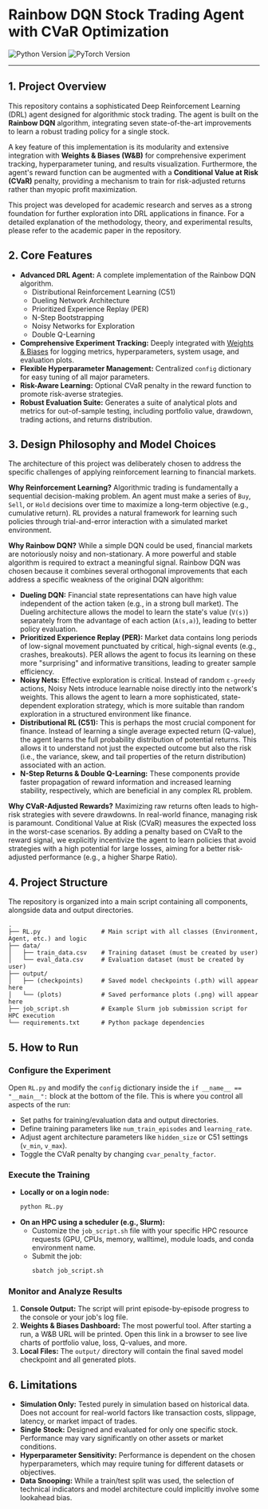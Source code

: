 # Rainbow DQN Stock Trading Agent with CVaR Optimization

![Python Version](https://img.shields.io/badge/python-3.8%2B-blue.svg)
![PyTorch Version](https://img.shields.io/badge/PyTorch-1.12%2B-orange.svg)

---

## 1. Project Overview

This repository contains a sophisticated Deep Reinforcement Learning (DRL) agent designed for algorithmic stock trading. The agent is built on the **Rainbow DQN** algorithm, integrating seven state-of-the-art improvements to learn a robust trading policy for a single stock.

A key feature of this implementation is its modularity and extensive integration with **Weights & Biases (W&B)** for comprehensive experiment tracking, hyperparameter tuning, and results visualization. Furthermore, the agent's reward function can be augmented with a **Conditional Value at Risk (CVaR)** penalty, providing a mechanism to train for risk-adjusted returns rather than myopic profit maximization.

This project was developed for academic research and serves as a strong foundation for further exploration into DRL applications in finance. For a detailed explanation of the methodology, theory, and experimental results, please refer to the academic paper in the repository.

## 2. Core Features

- **Advanced DRL Agent:** A complete implementation of the Rainbow DQN algorithm.
  - Distributional Reinforcement Learning (C51)
  - Dueling Network Architecture
  - Prioritized Experience Replay (PER)
  - N-Step Bootstrapping
  - Noisy Networks for Exploration
  - Double Q-Learning
- **Comprehensive Experiment Tracking:** Deeply integrated with [Weights & Biases](https://wandb.ai) for logging metrics, hyperparameters, system usage, and evaluation plots.
- **Flexible Hyperparameter Management:** Centralized `config` dictionary for easy tuning of all major parameters.
- **Risk-Aware Learning:** Optional CVaR penalty in the reward function to promote risk-averse strategies.
- **Robust Evaluation Suite:** Generates a suite of analytical plots and metrics for out-of-sample testing, including portfolio value, drawdown, trading actions, and returns distribution.

## 3. Design Philosophy and Model Choices

The architecture of this project was deliberately chosen to address the specific challenges of applying reinforcement learning to financial markets.

**Why Reinforcement Learning?**
Algorithmic trading is fundamentally a sequential decision-making problem. An agent must make a series of `Buy`, `Sell`, or `Hold` decisions over time to maximize a long-term objective (e.g., cumulative return). RL provides a natural framework for learning such policies through trial-and-error interaction with a simulated market environment.

**Why Rainbow DQN?**
While a simple DQN could be used, financial markets are notoriously noisy and non-stationary. A more powerful and stable algorithm is required to extract a meaningful signal. Rainbow DQN was chosen because it combines several orthogonal improvements that each address a specific weakness of the original DQN algorithm:

- **Dueling DQN:** Financial state representations can have high value independent of the action taken (e.g., in a strong bull market). The Dueling architecture allows the model to learn the state's value (`V(s)`) separately from the advantage of each action (`A(s,a)`), leading to better policy evaluation.
- **Prioritized Experience Replay (PER):** Market data contains long periods of low-signal movement punctuated by critical, high-signal events (e.g., crashes, breakouts). PER allows the agent to focus its learning on these more "surprising" and informative transitions, leading to greater sample efficiency.
- **Noisy Nets:** Effective exploration is critical. Instead of random `ε-greedy` actions, Noisy Nets introduce learnable noise directly into the network's weights. This allows the agent to learn a more sophisticated, state-dependent exploration strategy, which is more suitable than random exploration in a structured environment like finance.
- **Distributional RL (C51):** This is perhaps the most crucial component for finance. Instead of learning a single average expected return (Q-value), the agent learns the full probability distribution of potential returns. This allows it to understand not just the expected outcome but also the risk (i.e., the variance, skew, and tail properties of the return distribution) associated with an action.
- **N-Step Returns & Double Q-Learning:** These components provide faster propagation of reward information and increased learning stability, respectively, which are beneficial in any complex RL problem.

**Why CVaR-Adjusted Rewards?**
Maximizing raw returns often leads to high-risk strategies with severe drawdowns. In real-world finance, managing risk is paramount. Conditional Value at Risk (CVaR) measures the expected loss in the worst-case scenarios. By adding a penalty based on CVaR to the reward signal, we explicitly incentivize the agent to learn policies that avoid strategies with a high potential for large losses, aiming for a better risk-adjusted performance (e.g., a higher Sharpe Ratio).

## 4. Project Structure

The repository is organized into a main script containing all components, alongside data and output directories.

```
.
├── RL.py                 # Main script with all classes (Environment, Agent, etc.) and logic
├── data/
│   ├── train_data.csv    # Training dataset (must be created by user)
│   └── eval_data.csv     # Evaluation dataset (must be created by user)
├── output/
│   ├── (checkpoints)     # Saved model checkpoints (.pth) will appear here
│   └── (plots)           # Saved performance plots (.png) will appear here
├── job_script.sh         # Example Slurm job submission script for HPC execution
└── requirements.txt      # Python package dependencies
```

## 5. How to Run

### Configure the Experiment
Open `RL.py` and modify the `config` dictionary inside the `if __name__ == "__main__":` block at the bottom of the file. This is where you control all aspects of the run:
- Set paths for training/evaluation data and output directories.
- Define training parameters like `num_train_episodes` and `learning_rate`.
- Adjust agent architecture parameters like `hidden_size` or C51 settings (`v_min`, `v_max`).
- Toggle the CVaR penalty by changing `cvar_penalty_factor`.

### Execute the Training
- **Locally or on a login node:**
  ```bash
  python RL.py
  ```
- **On an HPC using a scheduler (e.g., Slurm):**
  - Customize the `job_script.sh` file with your specific HPC resource requests (GPU, CPUs, memory, walltime), module loads, and conda environment name.
  - Submit the job:
    ```bash
    sbatch job_script.sh
    ```

### Monitor and Analyze Results
1.  **Console Output:** The script will print episode-by-episode progress to the console or your job's log file.
2.  **Weights & Biases Dashboard:** The most powerful tool. After starting a run, a W&B URL will be printed. Open this link in a browser to see live charts of portfolio value, loss, Q-values, and more.
3.  **Local Files:** The `output/` directory will contain the final saved model checkpoint and all generated plots.

## 6. Limitations

- **Simulation Only:** Tested purely in simulation based on historical data. Does not account for real-world factors like transaction costs, slippage, latency, or market impact of trades.
- **Single Stock:** Designed and evaluated for only one specific stock. Performance may vary significantly on other assets or market conditions.
- **Hyperparameter Sensitivity:** Performance is dependent on the chosen hyperparameters, which may require tuning for different datasets or objectives.
- **Data Snooping:** While a train/test split was used, the selection of technical indicators and model architecture could implicitly involve some lookahead bias.

